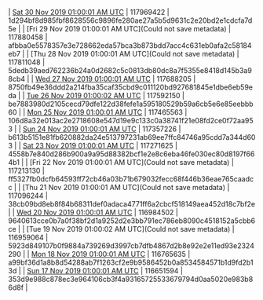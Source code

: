 | [Sat 30 Nov 2019 01:00:01 AM UTC](https://transfer.sh/llY1l/trcninja-dbdump-20191130010001.tar.bz2) | 117969422 | 1d294bf8d985fbf8628556c9896fe280ae27a5b5d9631c2e20bd2e1cdcfa7d5e | 
| [Fri 29 Nov 2019 01:00:01 AM UTC](Could not save metadata) | 117880458 | afbba0e5578357e3e728662eda57bca3b873bdd7acc4c631eb0afa2c58184eb7 | 
| [Thu 28 Nov 2019 01:00:01 AM UTC](Could not save metadata) | 117811048 | 5dedb39aed762236b24a0d2682c5c0813db80dc8a7f5355e8418d145b3a98cb4 | 
| [Wed 27 Nov 2019 01:00:01 AM UTC]() | 117688205 | 8750fb49e36ddd2a214fba35caf35cbd9c011120bd927681845e1dbe6eb59eda | 
| [Tue 26 Nov 2019 01:00:02 AM UTC](https://transfer.sh/M5thB/trcninja-dbdump-20191126010002.tar.bz2) | 117592150 | be7883980d2105cecd79dfe122d38fefe1a595180529b59a6cb5e6e85eebbb60 | 
| [Mon 25 Nov 2019 01:00:01 AM UTC](https://transfer.sh/Pd0sS/trcninja-dbdump-20191125010001.tar.bz2) | 117465563 | 106d8a32e013ac2e2718608e547d19e9c133c0a38741f21e08fd2ce0f72aa953 | 
| [Sun 24 Nov 2019 01:00:01 AM UTC](https://transfer.sh/DJboJ/trcninja-dbdump-20191124010001.tar.bz2) | 117357226 | b613b5151e81fb620882da24e513797231ab69ee7ffc84746a95cdd7a344d603 | 
| [Sat 23 Nov 2019 01:00:01 AM UTC](https://transfer.sh/fVusW/trcninja-dbdump-20191123010001.tar.bz2) | 117271625 | 4558b7e840d286b900a9a95d88382bcf1e2e8c6eba46fe030ec80d8197f664b1 | 
| [Fri 22 Nov 2019 01:00:01 AM UTC](Could not save metadata) | 117213130 | ff5327fb0dcfb64593ff72cb46a03b71b679032fecc68f446b36eae765caadcc | 
| [Thu 21 Nov 2019 01:00:01 AM UTC](Could not save metadata) | 117096244 | 38cb09bd8eb8f84b68311def0adaca4771ff6a2cbcf518149aea452d18c7bf2e | 
| [Wed 20 Nov 2019 01:00:01 AM UTC](https://transfer.sh/WKjFj/trcninja-dbdump-20191120010001.tar.bz2) | 116984502 | 9640613cce0b7a0f38bf2d1a9252d2e3bb791ec786eb8090c4518152a5cbb6ce | 
| [Tue 19 Nov 2019 01:00:02 AM UTC](Could not save metadata) | 116959064 | 5923d849107b0f9884a739269d3997cb7dfb4867d2b8e92e2e11ed93e2324290 | 
| [Mon 18 Nov 2019 01:00:01 AM UTC]() | 116765635 | a99bf36d1a8b8d54288ab7f1263cf2e9b9586452b0a8534584571b1d9fd2b13d | 
| [Sun 17 Nov 2019 01:00:01 AM UTC]() | 116651594 | 353d9e988c878ec3e964106cb3f4a93165725533679794d0aa5020e983b86d8f | 
